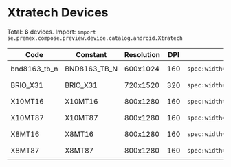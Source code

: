 # Xtratech Devices

Total: **6** devices. Import: `import se.premex.compose.preview.device.catalog.android.Xtratech`

| Code | Constant | Resolution | DPI | Compose Spec | Preview Usage |
|------|----------|------------|-----|-------------|---------------|
| bnd8163_tb_n | BND8163_TB_N | 600x1024 | 160 | `spec:width=600px,height=1024px,dpi=160` | `@Preview(device = Xtratech.BND8163_TB_N)` |
| BRIO_X31 | BRIO_X31 | 720x1520 | 320 | `spec:width=720px,height=1520px,dpi=320` | `@Preview(device = Xtratech.BRIO_X31)` |
| X10MT16 | X10MT16 | 800x1280 | 160 | `spec:width=800px,height=1280px,dpi=160` | `@Preview(device = Xtratech.X10MT16)` |
| X10MT87 | X10MT87 | 800x1280 | 160 | `spec:width=800px,height=1280px,dpi=160` | `@Preview(device = Xtratech.X10MT87)` |
| X8MT16 | X8MT16 | 800x1280 | 160 | `spec:width=800px,height=1280px,dpi=160` | `@Preview(device = Xtratech.X8MT16)` |
| X8MT87 | X8MT87 | 800x1280 | 160 | `spec:width=800px,height=1280px,dpi=160` | `@Preview(device = Xtratech.X8MT87)` |

<!-- Generated automatically. Do not edit manually. -->
